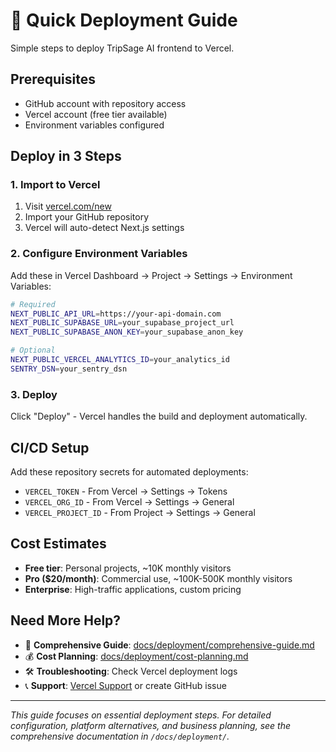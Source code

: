 # 🚀 Quick Deployment Guide

Simple steps to deploy TripSage AI frontend to Vercel.

## Prerequisites

- GitHub account with repository access
- Vercel account (free tier available)
- Environment variables configured

## Deploy in 3 Steps

### 1. Import to Vercel

1. Visit [vercel.com/new](https://vercel.com/new)
2. Import your GitHub repository
3. Vercel will auto-detect Next.js settings

### 2. Configure Environment Variables

Add these in Vercel Dashboard → Project → Settings → Environment Variables:

```bash
# Required
NEXT_PUBLIC_API_URL=https://your-api-domain.com
NEXT_PUBLIC_SUPABASE_URL=your_supabase_project_url
NEXT_PUBLIC_SUPABASE_ANON_KEY=your_supabase_anon_key

# Optional
NEXT_PUBLIC_VERCEL_ANALYTICS_ID=your_analytics_id
SENTRY_DSN=your_sentry_dsn
```

### 3. Deploy

Click "Deploy" - Vercel handles the build and deployment automatically.

## CI/CD Setup

Add these repository secrets for automated deployments:

- `VERCEL_TOKEN` - From Vercel → Settings → Tokens
- `VERCEL_ORG_ID` - From Vercel → Settings → General  
- `VERCEL_PROJECT_ID` - From Project → Settings → General

## Cost Estimates

- **Free tier**: Personal projects, ~10K monthly visitors
- **Pro ($20/month)**: Commercial use, ~100K-500K monthly visitors
- **Enterprise**: High-traffic applications, custom pricing

## Need More Help?

- 📖 **Comprehensive Guide**: [docs/deployment/comprehensive-guide.md](../docs/deployment/comprehensive-guide.md)
- 💰 **Cost Planning**: [docs/deployment/cost-planning.md](../docs/deployment/cost-planning.md)
- 🛠 **Troubleshooting**: Check Vercel deployment logs
- 📞 **Support**: [Vercel Support](https://vercel.com/support) or create GitHub issue

---
*This guide focuses on essential deployment steps. For detailed configuration, platform alternatives, and business planning, see the comprehensive documentation in `/docs/deployment/`.*
